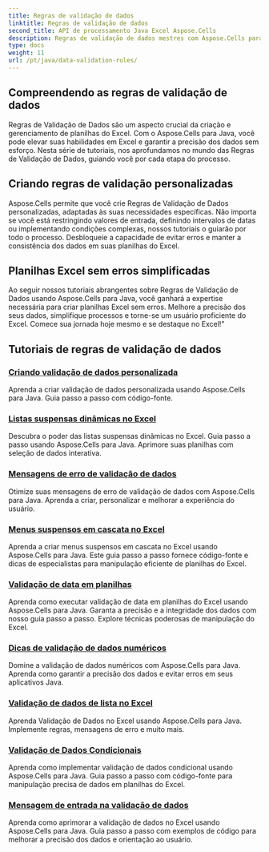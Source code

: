 ```yaml
---
title: Regras de validação de dados
linktitle: Regras de validação de dados
second_title: API de processamento Java Excel Aspose.Cells
description: Regras de validação de dados mestres com Aspose.Cells para Java. Crie planilhas Excel sem erros. Explore tutoriais abrangentes agora!
type: docs
weight: 11
url: /pt/java/data-validation-rules/
---
```


## Compreendendo as regras de validação de dados
Regras de Validação de Dados são um aspecto crucial da criação e gerenciamento de planilhas do Excel. Com o Aspose.Cells para Java, você pode elevar suas habilidades em Excel e garantir a precisão dos dados sem esforço. Nesta série de tutoriais, nos aprofundamos no mundo das Regras de Validação de Dados, guiando você por cada etapa do processo.

## Criando regras de validação personalizadas
Aspose.Cells permite que você crie Regras de Validação de Dados personalizadas, adaptadas às suas necessidades específicas. Não importa se você está restringindo valores de entrada, definindo intervalos de datas ou implementando condições complexas, nossos tutoriais o guiarão por todo o processo. Desbloqueie a capacidade de evitar erros e manter a consistência dos dados em suas planilhas do Excel.

## Planilhas Excel sem erros simplificadas
Ao seguir nossos tutoriais abrangentes sobre Regras de Validação de Dados usando Aspose.Cells para Java, você ganhará a expertise necessária para criar planilhas Excel sem erros. Melhore a precisão dos seus dados, simplifique processos e torne-se um usuário proficiente do Excel. Comece sua jornada hoje mesmo e se destaque no Excel!"

## Tutoriais de regras de validação de dados
### [Criando validação de dados personalizada](./creating-custom-data-validation/)
Aprenda a criar validação de dados personalizada usando Aspose.Cells para Java. Guia passo a passo com código-fonte.
### [Listas suspensas dinâmicas no Excel](./dynamic-dropdown-lists-in-excel/)
Descubra o poder das listas suspensas dinâmicas no Excel. Guia passo a passo usando Aspose.Cells para Java. Aprimore suas planilhas com seleção de dados interativa.
### [Mensagens de erro de validação de dados](./data-validation-error-messages/)
Otimize suas mensagens de erro de validação de dados com Aspose.Cells para Java. Aprenda a criar, personalizar e melhorar a experiência do usuário.
### [Menus suspensos em cascata no Excel](./cascading-dropdowns-in-excel/)
Aprenda a criar menus suspensos em cascata no Excel usando Aspose.Cells para Java. Este guia passo a passo fornece código-fonte e dicas de especialistas para manipulação eficiente de planilhas do Excel.
### [Validação de data em planilhas](./date-validation-in-spreadsheets/)
Aprenda como executar validação de data em planilhas do Excel usando Aspose.Cells para Java. Garanta a precisão e a integridade dos dados com nosso guia passo a passo. Explore técnicas poderosas de manipulação do Excel.
### [Dicas de validação de dados numéricos](./numeric-data-validation-tips/)
Domine a validação de dados numéricos com Aspose.Cells para Java. Aprenda como garantir a precisão dos dados e evitar erros em seus aplicativos Java.
### [Validação de dados de lista no Excel](./list-data-validation-in-excel/)
Aprenda Validação de Dados no Excel usando Aspose.Cells para Java. Implemente regras, mensagens de erro e muito mais.
### [Validação de Dados Condicionais](./conditional-data-validation/)
Aprenda como implementar validação de dados condicional usando Aspose.Cells para Java. Guia passo a passo com código-fonte para manipulação precisa de dados em planilhas do Excel.
### [Mensagem de entrada na validação de dados](./input-message-in-data-validation/)
Aprenda como aprimorar a validação de dados no Excel usando Aspose.Cells para Java. Guia passo a passo com exemplos de código para melhorar a precisão dos dados e orientação ao usuário.